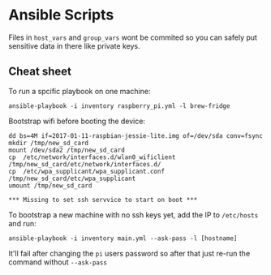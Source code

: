# Ansible Scripts

Files in `host_vars` and `group_vars` wont be commited so you can safely put sensitive data in there like private keys.

## Cheat sheet

To run a spcific playbook on one machine:

    ansible-playbook -i inventory raspberry_pi.yml -l brew-fridge


Bootstrap wifi before booting the device: 

    dd bs=4M if=2017-01-11-raspbian-jessie-lite.img of=/dev/sda conv=fsync
    mkdir /tmp/new_sd_card 
    mount /dev/sda2 /tmp/new_sd_card
    cp  /etc/network/interfaces.d/wlan0_wificlient /tmp/new_sd_card/etc/network/interfaces.d/
    cp  /etc/wpa_supplicant/wpa_supplicant.conf  /tmp/new_sd_card/etc/wpa_supplicant
    umount /tmp/new_sd_card
    
    *** Missing to set ssh servvice to start on boot ***
    
    
To bootstrap a new machine with no ssh keys yet, add the IP to `/etc/hosts` and run:

    ansible-playbook -i inventory main.yml --ask-pass -l [hostname]
    
It'll fail after changing the `pi` users password so after that just re-run the command without `--ask-pass`

 